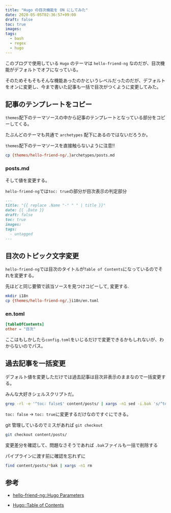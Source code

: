 ```yaml
---
title: "Hugo の目次機能を ON にしてみた"
date: 2020-05-05T02:36:57+09:00
draft: false
toc: true
images:
tags:
  - bash
  - regex
  - hugo
---
```


このブログで使用している `Hugo` のテーマは `hello-friend-ng` なのだが、目次機能がデフォルトでオフになっている。

そのためそもそもそんな機能あったのかというレベルだったのだが、デフォルトをオンに変更し、今まで書いた記事も一括で目次がつくように変更してみた。

## 記事のテンプレートをコピー

`themes`配下のテーマソースの中から記事のテンプレートとなっている部分をコピーしてくる。

たぶんどのテーマも共通で `archetypes` 配下にあるのではないだろうか。

`themes`配下のテーマソースを直接触らないように注意!!

```bash
cp {themes/hello-friend-ng/,}archetypes/posts.md
```

### posts.md

そして値を変更する。

`hello-friend-ng`では`toc: true`の部分が目次表示の判定部分

```markdown
---
title: "{{ replace .Name "-" " " | title }}"
date: {{ .Date }}
draft: false
toc: true
images:
tags:
  - untagged
---
```

## 目次のトピック文字変更

`hello-friend-ng`では目次のタイトルが`Table of Contents`になっているのでそれを変更する。

先ほどと同じ要領で該当ソースを見つけコピーして, 変更する.

```bash
mkdir i18n
cp {themes/hello-friend-ng/,}i18n/en.toml
```

### en.toml

```toml
[tableOfContents]
other = "目次"
```

ここはもしかしたら`config.toml`をいじるだけで変更できるかもしれないが、わからないのでパス。

## 過去記事を一括変更

デフォルト値を変更しただけでは過去記事は目次非表示のままなので一括変更する。

みんな大好きシェルスクリプトだ。

```bash
grep -rl -e '^toc: false$' content/posts/ | xargs -n1 sed -i.bak 's/^toc: false$/toc: true/g'
```

`toc: false` -> `toc: true`に変更するだけなのですぐにできる。

git 管理しているのでミスがあれば `git checkout`

```bash
git checkout content/posts/
```

変更差分を確認して、問題なさそうであれば `.bak`ファイルも一括で削除する

パイプラインに渡す前に確認を忘れずに

```bash
find content/posts/*bak | xargs -n1 rm
```

## 参考

- [hello-friend-ng::Hugo Parameters](https://github.com/rhazdon/hugo-theme-hello-friend-ng/blob/20810b2afdcfc2b0636d0c3277f6f2633af70916/exampleSite/content/posts/goisforlovers.md#hugo-parameters)

- [Hugo::Table of Contents](https://gohugo.io/content-management/toc/)
